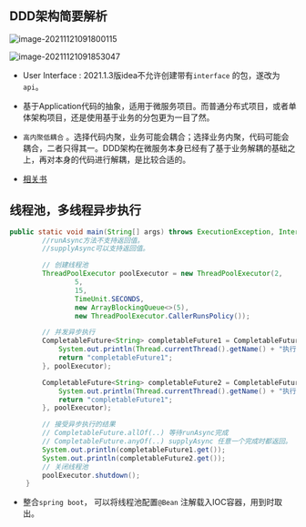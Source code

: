 ## DDD架构简要解析

![image-20211121091800115](/Users/zhangtian/Documents/idea_workspace/dynamic-data/readme.assets/image-20211121091800115.png)

![image-20211121091853047](/Users/zhangtian/Documents/idea_workspace/dynamic-data/readme.assets/image-20211121091853047.png)

 + User Interface : 2021.1.3版idea不允许创建带有`interface` 的包，遂改为`api`。

 + 基于Application代码的抽象，适用于微服务项目。而普通分布式项目，或者单体架构项目，还是使用基于业务的分包更为一目了然。

 + `高内聚低耦合` 。选择代码内聚，业务可能会耦合；选择业务内聚，代码可能会耦合，二者只得其一。DDD架构在微服务本身已经有了基于业务解耦的基础之上，再对本身的代码进行解耦，是比较合适的。

 + [相关书]( https://github.com/backstudy/bookrack/blob/master/IntelliJ%20IDEA%20%E7%AE%80%E4%BD%93%E4%B8%AD%E6%96%87%E4%B8%93%E9%A2%98%E6%95%99%E7%A8%8B%EF%BC%88%E7%94%B5%E5%AD%90%E7%89%88-2015%EF%BC%89.CHM)

   

## 线程池，多线程异步执行

```java
public static void main(String[] args) throws ExecutionException, InterruptedException {
        //runAsync方法不支持返回值。
        //supplyAsync可以支持返回值。

        // 创建线程池
        ThreadPoolExecutor poolExecutor = new ThreadPoolExecutor(2,
                5,
                15,
                TimeUnit.SECONDS,
                new ArrayBlockingQueue<>(5),
                new ThreadPoolExecutor.CallerRunsPolicy());

        // 并发异步执行
        CompletableFuture<String> completableFuture1 = CompletableFuture.supplyAsync(() -> {
            System.out.println(Thread.currentThread().getName() + "执行任务");
            return "completableFuture1";
        }, poolExecutor);

        CompletableFuture<String> completableFuture2 = CompletableFuture.supplyAsync(() -> {
            System.out.println(Thread.currentThread().getName() + "执行任务");
            return "completableFuture1";
        }, poolExecutor);

        // 接受异步执行的结果
        // CompletableFuture.allOf(..) 等待runAsync完成
        // CompletableFuture.anyOf(..) supplyAsync 任意一个完成时都返回。
        System.out.println(completableFuture1.get());
        System.out.println(completableFuture2.get());
        // 关闭线程池
        poolExecutor.shutdown();
    }
```

+ 整合`spring boot`， 可以将线程池配置`@Bean` 注解载入IOC容器，用到时取出。